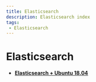 ```yaml
---
title: Elasticsearch
description: Elasticsearch index
tags:
 - Elasticsearch
---
```


# Elasticsearch

 - [**Elasticsearch + Ubuntu 18.04**](elasticsearch-ubuntu)

